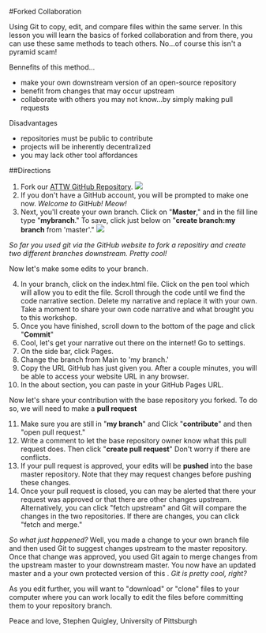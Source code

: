 #Forked Collaboration  

Using Git to copy, edit, and compare files within the same server. In this lesson you will learn the basics of forked collaboration and from there, you can use these same methods to teach others. No...of course this isn't a pyramid scam!

Bennefits of this method...

* make your own downstream version of an open-source repository
* benefit from changes that may occur upstream
* collaborate with others you may not know...by simply making pull requests

Disadvantages

* repositories must be public to contribute
* projects will be inherently decentralized
* you may lack other tool affordances




##Directions

1. Fork our [ATTW GitHub Repository]().
![](fork.png)
2. If you don't have a GitHub account, you will be prompted to make one now. *Welcome to GitHub! Meow!*
3. Next, you'll create your own branch. Click on "**Master**," and in the fill line type "**mybranch**." To save, click just below on "**create branch:my branch** from 'master'."
![](mybranch.png)

*So far you used git via the GitHub website to fork a repositiry and create two different branches downstream. Pretty cool!*

Now let's make some edits to your branch.

4. In your branch, click on the index.html file. Click on the pen tool which will allow you to edit the file. Scroll through the code until we find the code narrative section. Delete my narrative and replace it with your own. Take a moment to share your own code narrative and what brought you to this workshop.  
5. Once you have finished, scroll down to the bottom of the page and click "**Commit**"
6. Cool, let's get your narrative out there on the internet! Go to settings.
7. On the side bar, click Pages.
8. Change the branch from Main to 'my branch.'
9. Copy the URL GitHub has just given you. After a couple minutes, you will be able to access your website URL in any browser.
10. In the about section, you can paste in your GitHub Pages URL.

Now let's share your contribution with the base repository you forked. To do so, we will need to make a **pull request**

11. Make sure you are still in "**my branch**" and Click "**contribute**" and then "open pull request."
12. Write a comment to let the base repository owner know what this pull request does. Then click "**create pull request**" Don't worry if there are conflicts.
13. If your pull request is approved, your edits will be **pushed** into the base master repository. Note that they may request changes before pushing these changes.
14. Once your pull request is closed, you can may be alerted that there your request was approved or that there are other changes upstream. Alternatively, you can click "fetch upstream" and Git will compare the changes in the two repositories. If there are changes, you can click "fetch and merge."

*So what just happened?* Well, you made a change to your own branch file and then used Git to suggest changes upstream to the master repository. Once that change was approved, you used Git again to merge changes from the upstream master to your downstream master. You now have an updated master and a your own protected version of this . *Git is pretty cool, right?*

As you edit further, you will want to "download" or "clone" files to your computer where you can work locally to edit the files before committing them to your repository branch. 



Peace and love, Stephen Quigley, University of Pittsburgh
